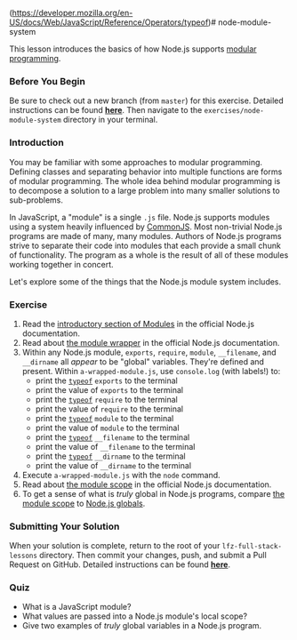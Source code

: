 (https://developer.mozilla.org/en-US/docs/Web/JavaScript/Reference/Operators/typeof)# node-module-system

This lesson introduces the basics of how Node.js supports [modular programming](https://en.wikipedia.org/wiki/Modular_programming).

### Before You Begin

Be sure to check out a new branch (from `master`) for this exercise. Detailed instructions can be found [**here**](../../guides/before-each-exercise.md). Then navigate to the `exercises/node-module-system` directory in your terminal.

### Introduction

You may be familiar with some approaches to modular programming. Defining classes and separating behavior into multiple functions are forms of modular programming. The whole idea behind modular programming is to decompose a solution to a large problem into many smaller solutions to sub-problems.

In JavaScript, a "module" is a single `.js` file. Node.js supports modules using a system heavily influenced by [CommonJS](https://en.wikipedia.org/wiki/CommonJS). Most non-trivial Node.js programs are made of many, many modules. Authors of Node.js programs strive to separate their code into modules that each provide a small chunk of functionality. The program as a whole is the result of all of these modules working together in concert.

Let's explore some of the things that the Node.js module system includes.

### Exercise

1. Read the [introductory section of Modules](https://nodejs.org/docs/latest-v10.x/api/modules.html#modules_modules) in the official Node.js documentation.
1. Read about [the module wrapper](https://nodejs.org/docs/latest-v10.x/api/modules.html#modules_the_module_wrapper) in the official Node.js documentation.
1. Within any Node.js module, `exports`, `require`, `module`, `__filename`, and `__dirname` all _appear_ to be "global" variables. They're defined and present. Within `a-wrapped-module.js`, use `console.log` (with labels!) to:
    - print the [`typeof`](https://developer.mozilla.org/en-US/docs/Web/JavaScript/Reference/Operators/typeof) `exports` to the terminal
    - print the value of `exports` to the terminal
    - print the [`typeof`](https://developer.mozilla.org/en-US/docs/Web/JavaScript/Reference/Operators/typeof) `require` to the terminal
    - print the value of `require` to the terminal
    - print the [`typeof`](https://developer.mozilla.org/en-US/docs/Web/JavaScript/Reference/Operators/typeof) `module` to the terminal
    - print the value of `module` to the terminal
    - print the [`typeof`](https://developer.mozilla.org/en-US/docs/Web/JavaScript/Reference/Operators/typeof) `__filename` to the terminal
    - print the value of `__filename` to the terminal
    - print the [`typeof`](https://developer.mozilla.org/en-US/docs/Web/JavaScript/Reference/Operators/typeof) `__dirname` to the terminal
    - print the value of `__dirname` to the terminal
1. Execute `a-wrapped-module.js` with the `node` command.
1. Read about [the module scope](https://nodejs.org/docs/latest-v10.x/api/modules.html#modules_the_module_scope) in the official Node.js documentation.
1. To get a sense of what is _truly_ global in Node.js programs, compare [the module scope](https://nodejs.org/docs/latest-v10.x/api/modules.html#modules_the_module_scope) to [Node.js globals](https://nodejs.org/docs/latest-v10.x/api/globals.html).

### Submitting Your Solution

When your solution is complete, return to the root of your `lfz-full-stack-lessons` directory. Then commit your changes, push, and submit a Pull Request on GitHub. Detailed instructions can be found [**here**](../../guides/after-each-exercise.md).

### Quiz

- What is a JavaScript module?
- What values are passed into a Node.js module's local scope?
- Give two examples of _truly_ global variables in a Node.js program.
